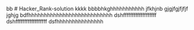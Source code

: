 bb # Hacker_Rank-solution
kkkk
bbbbhkghhhhhhhhhhh
jfkhjnb
gjgjfgjfjfjf
jghjg
bdfhhhhhhhhhhhhhhhhhhhhhhhhhhh
dshfffffffffffffffffff
dshffffffffffffffffff
dsfhhhhhhhhhhhhhhh
